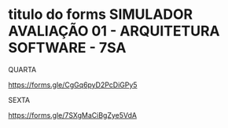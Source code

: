 
# titulo do forms SIMULADOR AVALIAÇÃO 01 - ARQUITETURA SOFTWARE - 7SA

QUARTA

https://forms.gle/CgGq6pyD2PcDiGPy5

SEXTA

https://forms.gle/7SXgMaCiBgZye5VdA